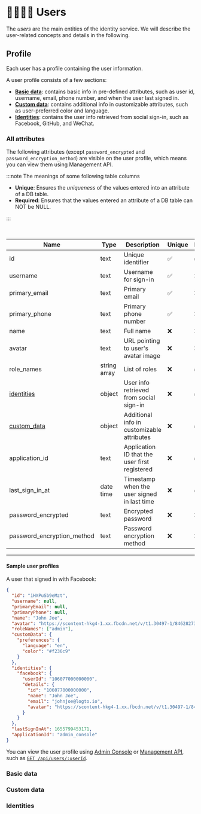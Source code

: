 # 👨‍👩‍👧‍👦 Users

The _users_ are the main entities of the identity service.
We will describe the user-related concepts and details in the following.

## Profile

Each user has a profile containing the user information.

A user profile consists of a few sections:

- [**Basic data**](#basic-data): contains basic info in pre-defined attributes, such as user id, username, email, phone number, and when the user last signed in.
- [**Custom data**](#custom-data): contains additional info in customizable attributes, such as user-preferred color and language.
- [**Identities**](#identities): contains the user info retrieved from social sign-in, such as Facebook, GitHub, and WeChat.

### All attributes

The following attributes (except `password_encrypted` and `password_encryption_method`) are visible on the user profile,
which means you can view them using Management API.

:::note The meanings of some following table columns

- **Unique**: Ensures the _uniqueness_ of the values entered into an attribute of a DB table.
- **Required**: Ensures that the values entered an attribute of a DB table can NOT be NULL.

:::

<br/>

| Name                        | Type         | Description                                   | Unique | Required |
| --------------------------- | ------------ | --------------------------------------------- | ------ | -------- |
| id                          | text         | Unique identifier                             | ✅     | ✅       |
| username                    | text         | Username for sign-in                          | ✅     | ❌       |
| primary_email               | text         | Primary email                                 | ✅     | ❌       |
| primary_phone               | text         | Primary phone number                          | ✅     | ❌       |
| name                        | text         | Full name                                     | ❌     | ❌       |
| avatar                      | text         | URL pointing to user's avatar image           | ❌     | ❌       |
| role_names                  | string array | List of roles                                 | ❌     | ✅       |
| [identities](#identities)   | object       | User info retrieved from social sign-in       | ❌     | ✅       |
| [custom_data](#custom-data) | object       | Additional info in customizable attributes    | ❌     | ✅       |
| application_id              | text         | Application ID that the user first registered | ❌     | ✅       |
| last_sign_in_at             | date time    | Timestamp when the user signed in last time   | ❌     | ✅       |
| password_encrypted          | text         | Encrypted password                            | ❌     | ❌       |
| password_encryption_method  | text         | Password encryption method                    | ❌     | ❌       |

---

#### Sample user profiles

A user that signed in with Facebook:

```json
{
  "id": "iHXPuSb9eMzt",
  "username": null,
  "primaryEmail": null,
  "primaryPhone": null,
  "name": "John Joe",
  "avatar": "https://scontent-hkg4-1.xx.fbcdn.net/v/t1.30497-1/84628273_176159830277856_972693363922829312_n.jpg?stp=c15.0.50.50a_cp0_dst-jpg_p50x50&_nc_cat=1&ccb=1-7&_nc_sid=12b3be&_nc_ohc=znOHiwVT5CwAX8wkzRF&_nc_ht=scontent-hkg4-1.xx&edm=AP4hL3IEAAAA&oh=00_AT_qaCclh_9rMWCfRcpyQzpP1Ep7oKHE7wKwkGfbWjYdeg&oe=62D83899",
  "roleNames": ["admin"],
  "customData": {
    "preferences": {
      "language": "en",
      "color": "#f236c9"
    }
  },
  "identities": {
    "facebook": {
      "userId": "106077000000000",
      "details": {
        "id": "106077000000000",
        "name": "John Joe",
        "email": "johnjoe@logto.io",
        "avatar": "https://scontent-hkg4-1.xx.fbcdn.net/v/t1.30497-1/84628273_176159830277856_972693363922829312_n.jpg?stp=c15.0.50.50a_cp0_dst-jpg_p50x50&_nc_cat=1&ccb=1-7&_nc_sid=12b3be&_nc_ohc=znOHiwVT5CwAX8wkzRF&_nc_ht=scontent-hkg4-1.xx&edm=AP4hL3IEAAAA&oh=00_AT_qaCclh_9rMWCfRcpyQzpP1Ep7oKHE7wKwkGfbWjYdeg&oe=62D83899"
      }
    }
  },
  "lastSignInAt": 1655799453171,
  "applicationId": "admin_console"
}
```

You can view the user profile using
[Admin Console](../../../docs/recipes/manage-users/using-admin-console#view-and-update-user-profile) or
[Management API](/docs/recipes/manage-users/using-management-api), such as <a href="/api/#tag/Users/paths/~1api~1users~1:userId/get" target="_blank">`GET /api/users/:userId`</a>.

### Basic data

### Custom data

### Identities
